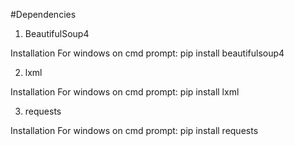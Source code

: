 #Dependencies

1. BeautifulSoup4

Installation For windows on cmd prompt: 
    pip install beautifulsoup4

2. lxml

Installation For windows on cmd prompt: 
    pip install lxml

3. requests

Installation For windows on cmd prompt: 
    pip install requests